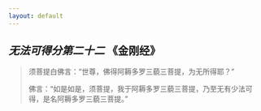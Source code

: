 ```yaml
---
layout: default
---
```


## _无法可得分第二十二_ 《金刚经》 

> 须菩提白佛言：“世尊，佛得阿耨多罗三藐三菩提，为无所得耶？”
>
> 佛言：“如是如是，须菩提，我于阿耨多罗三藐三菩提，乃至无有少法可得，是名阿耨多罗三藐三菩提。”
